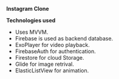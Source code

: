 **Instagram Clone**

**Technologies used**
* Uses MVVM.
* Firebase is used as backend database.
* ExoPlayer for video playback.
* FirebaseAuth for authentication.
* Firestore for cloud Storage.
* Glide for image retrival.
* ElasticListView for animation.
 
